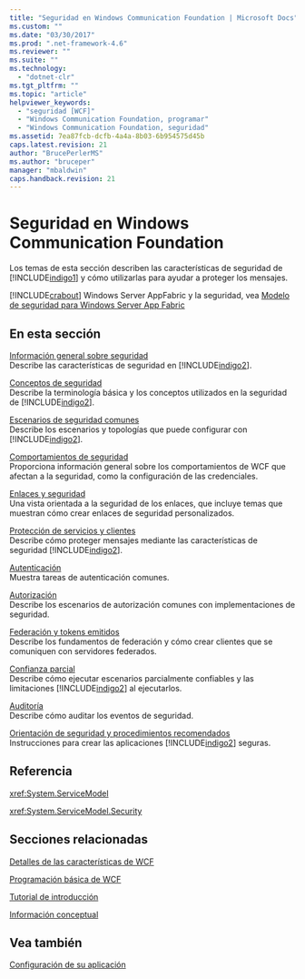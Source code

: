 ```yaml
---
title: "Seguridad en Windows Communication Foundation | Microsoft Docs"
ms.custom: ""
ms.date: "03/30/2017"
ms.prod: ".net-framework-4.6"
ms.reviewer: ""
ms.suite: ""
ms.technology: 
  - "dotnet-clr"
ms.tgt_pltfrm: ""
ms.topic: "article"
helpviewer_keywords: 
  - "seguridad [WCF]"
  - "Windows Communication Foundation, programar"
  - "Windows Communication Foundation, seguridad"
ms.assetid: 7ea87fcb-dcfb-4a4a-8b03-6b954575d45b
caps.latest.revision: 21
author: "BrucePerlerMS"
ms.author: "bruceper"
manager: "mbaldwin"
caps.handback.revision: 21
---
```

# Seguridad en Windows Communication Foundation
Los temas de esta sección describen las características de seguridad de [!INCLUDE[indigo1](../../../../includes/indigo1-md.md)] y cómo utilizarlas para ayudar a proteger los mensajes.  
  
 [!INCLUDE[crabout](../../../../includes/crabout-md.md)] Windows Server AppFabric y la seguridad, vea [Modelo de seguridad para Windows Server App Fabric](http://go.microsoft.com/fwlink/?LinkID=201279&clcid=0x409)  
  
## En esta sección  
 [Información general sobre seguridad](../../../../docs/framework/wcf/feature-details/security-overview.md)  
 Describe las características de seguridad en [!INCLUDE[indigo2](../../../../includes/indigo2-md.md)].  
  
 [Conceptos de seguridad](../../../../docs/framework/wcf/feature-details/security-concepts.md)  
 Describe la terminología básica y los conceptos utilizados en la seguridad de [!INCLUDE[indigo2](../../../../includes/indigo2-md.md)].  
  
 [Escenarios de seguridad comunes](../../../../docs/framework/wcf/feature-details/common-security-scenarios.md)  
 Describe los escenarios y topologías que puede configurar con [!INCLUDE[indigo2](../../../../includes/indigo2-md.md)].  
  
 [Comportamientos de seguridad](../../../../docs/framework/wcf/feature-details/security-behaviors-in-wcf.md)  
 Proporciona información general sobre los comportamientos de WCF que afectan a la seguridad, como la configuración de las credenciales.  
  
 [Enlaces y seguridad](../../../../docs/framework/wcf/feature-details/bindings-and-security.md)  
 Una vista orientada a la seguridad de los enlaces, que incluye temas que muestran cómo crear enlaces de seguridad personalizados.  
  
 [Protección de servicios y clientes](../../../../docs/framework/wcf/feature-details/securing-services-and-clients.md)  
 Describe cómo proteger mensajes mediante las características de seguridad [!INCLUDE[indigo2](../../../../includes/indigo2-md.md)].  
  
 [Autenticación](../../../../docs/framework/wcf/feature-details/authentication-in-wcf.md)  
 Muestra tareas de autenticación comunes.  
  
 [Autorización](../../../../docs/framework/wcf/feature-details/authorization-in-wcf.md)  
 Describe los escenarios de autorización comunes con implementaciones de seguridad.  
  
 [Federación y tokens emitidos](../../../../docs/framework/wcf/feature-details/federation-and-issued-tokens.md)  
 Describe los fundamentos de federación y cómo crear clientes que se comuniquen con servidores federados.  
  
 [Confianza parcial](../../../../docs/framework/wcf/feature-details/partial-trust.md)  
 Describe cómo ejecutar escenarios parcialmente confiables y las limitaciones [!INCLUDE[indigo2](../../../../includes/indigo2-md.md)] al ejecutarlos.  
  
 [Auditoría](../../../../docs/framework/wcf/feature-details/auditing-security-events.md)  
 Describe cómo auditar los eventos de seguridad.  
  
 [Orientación de seguridad y procedimientos recomendados](../../../../docs/framework/wcf/feature-details/security-guidance-and-best-practices.md)  
 Instrucciones para crear las aplicaciones [!INCLUDE[indigo2](../../../../includes/indigo2-md.md)] seguras.  
  
## Referencia  
 <xref:System.ServiceModel>  
  
 <xref:System.ServiceModel.Security>  
  
## Secciones relacionadas  
 [Detalles de las características de WCF](../../../../docs/framework/wcf/feature-details/index.md)  
  
 [Programación básica de WCF](../../../../docs/framework/wcf/basic-wcf-programming.md)  
  
 [Tutorial de introducción](../../../../docs/framework/wcf/getting-started-tutorial.md)  
  
 [Información conceptual](../../../../docs/framework/wcf/conceptual-overview.md)  
  
## Vea también  
 [Configuración de su aplicación](../../../../docs/framework/wcf/diagnostics/configuring-your-application.md)